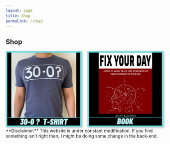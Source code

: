 ```yaml
---
layout: page
title: Shop
permalink: /shop/
---
```


## Shop


<title>Example</title>
<style>
.grid { 
  display: grid;
  grid-template-columns: repeat(auto-fill, minmax(200px, 1fr));
  grid-gap: 20px;
  align-items: stretch;
  }
.grid img {
  border: 1px solid #ccc;
  box-shadow: 2px 2px 6px 0px  rgba(0,0,0,0.3);
  max-width: 100%;
}
</style>
<main class="grid">
<a href="https://rzp.io/l/GM894nfH">
<img src="/assets/images/post_images/tshirt4.png" alt="Sample photo">
</a>
<a href="https://gumroad.com/amankaushik">
  <img src="/assets/images/post_images/fix3.png" alt="Sample photo">
  </a>
</main>
**Disclaimer:** This website is under constant modification.
If you find something isn't right then,
I might be doing some change in the back-end.